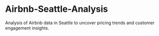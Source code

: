 # Airbnb-Seattle-Analysis
Analysis of Airbnb data in Seattle to uncover pricing trends and customer engagement insights.
